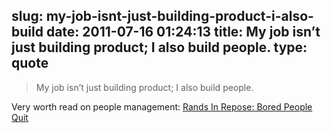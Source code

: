 slug: my-job-isnt-just-building-product-i-also-build
date: 2011-07-16 01:24:13
title: My job isn’t just building product; I also build people.
type: quote
---

> My job isn’t just building product; I also build people.

Very worth read on people management: [Rands In Repose: Bored People Quit](http://www.randsinrepose.com/archives/2011/07/12/bored_people_quit.html)

